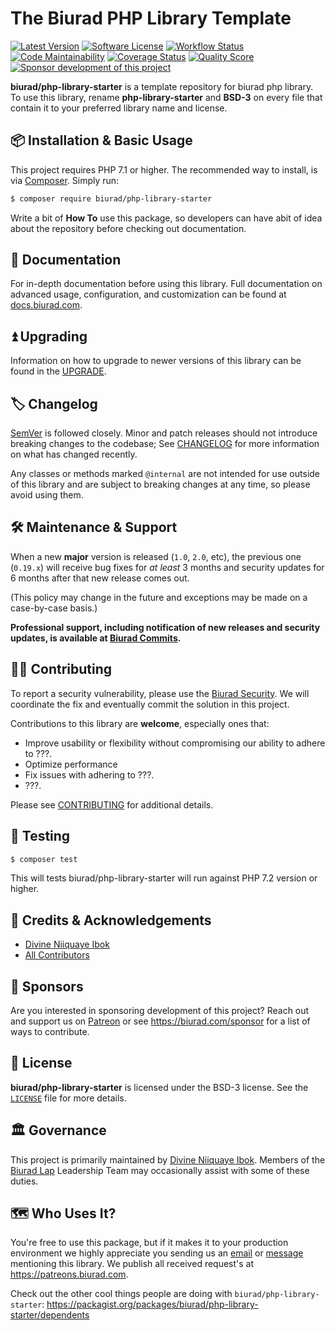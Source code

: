 # The Biurad PHP Library Template

[![Latest Version](https://img.shields.io/packagist/v/biurad/php-library-starter.svg?style=flat-square)](https://packagist.org/packages/biurad/php-library-starter)
[![Software License](https://img.shields.io/badge/License-BSD--3-brightgreen.svg?style=flat-square)](LICENSE)
[![Workflow Status](https://img.shields.io/github/workflow/status/biurad/php-library-starter/Tests?style=flat-square)](https://github.com/biurad/php-library-starter/actions?query=workflow%3ATests)
[![Code Maintainability](https://img.shields.io/codeclimate/maintainability/biurad/php-library-starter?style=flat-square)](https://codeclimate.com/github/biurad/php-library-starter)
[![Coverage Status](https://img.shields.io/codecov/c/github/biurad/php-library-starter?style=flat-square)](https://codecov.io/gh/biurad/php-library-starter)
[![Quality Score](https://img.shields.io/scrutinizer/g/biurad/php-library-starter.svg?style=flat-square)](https://scrutinizer-ci.com/g/biurad/php-library-starter)
[![Sponsor development of this project](https://img.shields.io/badge/sponsor%20this%20package-%E2%9D%A4-ff69b4.svg?style=flat-square)](https://biurad.com/sponsor)

**biurad/php-library-starter** is a template repository for biurad php library. To use this library, rename **php-library-starter** and **BSD-3** on every file that contain it to your preferred library name and license.

## 📦 Installation & Basic Usage

This project requires PHP 7.1 or higher. The recommended way to install, is via [Composer]. Simply run:

```bash
$ composer require biurad/php-library-starter
```

Write a bit of **How To** use this package, so developers can have abit of idea about the repository before checking out documentation.

## 📓 Documentation

For in-depth documentation before using this library. Full documentation on advanced usage, configuration, and customization can be found at [docs.biurad.com][docs].

## ⏫ Upgrading

Information on how to upgrade to newer versions of this library can be found in the [UPGRADE].

## 🏷️ Changelog

[SemVer](http://semver.org/) is followed closely. Minor and patch releases should not introduce breaking changes to the codebase; See [CHANGELOG] for more information on what has changed recently.

Any classes or methods marked `@internal` are not intended for use outside of this library and are subject to breaking changes at any time, so please avoid using them.

## 🛠️ Maintenance & Support

When a new **major** version is released (`1.0`, `2.0`, etc), the previous one (`0.19.x`) will receive bug fixes for _at least_ 3 months and security updates for 6 months after that new release comes out.

(This policy may change in the future and exceptions may be made on a case-by-case basis.)

**Professional support, including notification of new releases and security updates, is available at [Biurad Commits][commit].**

## 👷‍♀️ Contributing

To report a security vulnerability, please use the [Biurad Security](https://security.biurad.com). We will coordinate the fix and eventually commit the solution in this project.

Contributions to this library are **welcome**, especially ones that:

- Improve usability or flexibility without compromising our ability to adhere to ???.
- Optimize performance
- Fix issues with adhering to ???.
- ???.

Please see [CONTRIBUTING] for additional details.

## 🧪 Testing

```bash
$ composer test
```

This will tests biurad/php-library-starter will run against PHP 7.2 version or higher.

## 👥 Credits & Acknowledgements

- [Divine Niiquaye Ibok][@divineniiquaye]
- [All Contributors][]

## 🙌 Sponsors

Are you interested in sponsoring development of this project? Reach out and support us on [Patreon](https://www.patreon.com/biurad) or see <https://biurad.com/sponsor> for a list of ways to contribute.

## 📄 License

**biurad/php-library-starter** is licensed under the BSD-3 license. See the [`LICENSE`](LICENSE) file for more details.

## 🏛️ Governance

This project is primarily maintained by [Divine Niiquaye Ibok][@divineniiquaye]. Members of the [Biurad Lap][] Leadership Team may occasionally assist with some of these duties.

## 🗺️ Who Uses It?

You're free to use this package, but if it makes it to your production environment we highly appreciate you sending us an [email] or [message] mentioning this library. We publish all received request's at <https://patreons.biurad.com>.

Check out the other cool things people are doing with `biurad/php-library-starter`: <https://packagist.org/packages/biurad/php-library-starter/dependents>

[Composer]: https://getcomposer.org
[@divineniiquaye]: https://github.com/divineniiquaye
[docs]: https://docs.biurad.com/php-library-starter
[commit]: https://commits.biurad.com/php-library-starter.git
[UPGRADE]: UPGRADE-1.x.md
[CHANGELOG]: CHANGELOG-0.x.md
[CONTRIBUTING]: ./.github/CONTRIBUTING.md
[All Contributors]: https://github.com/biurad/php-library-starter/contributors
[Biurad Lap]: https://team.biurad.com
[email]: support@biurad.com
[message]: https://projects.biurad.com/message

